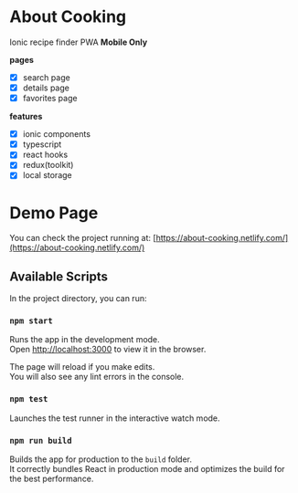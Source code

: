 # About Cooking

Ionic recipe finder PWA **Mobile Only**

**pages**

- [x] search page
- [x] details page
- [x] favorites page

**features**

- [x] ionic components
- [x] typescript
- [x] react hooks
- [x] redux(toolkit)
- [x] local storage

# Demo Page

You can check the project running at:
[https://about-cooking.netlify.com/](https://about-cooking.netlify.com/)

## Available Scripts

In the project directory, you can run:

### `npm start`

Runs the app in the development mode.<br />
Open [http://localhost:3000](http://localhost:3000) to view it in the browser.

The page will reload if you make edits.<br />
You will also see any lint errors in the console.

### `npm test`

Launches the test runner in the interactive watch mode.

### `npm run build`

Builds the app for production to the `build` folder.<br />
It correctly bundles React in production mode and optimizes the build for the best performance.
